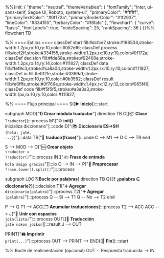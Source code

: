 %%{init: {
  "theme": "neutral",
  "themeVariables": {
    "fontFamily": "Inter, ui-sans-serif, Segoe UI, Roboto, system-ui",
    "primaryColor": "#ffffff",
    "primaryTextColor": "#0f172a",
    "primaryBorderColor": "#1f2937",
    "lineColor": "#334155",
    "tertiaryColor": "#f8fafc"
  },
  "flowchart": { "curve": "basis", "htmlLabels": true, "nodeSpacing": 25, "rankSpacing": 36 }
}}%%
flowchart TD

%% ==== Estilos ====
classDef start fill:#dcfce7,stroke:#166534,stroke-width:1.2px,rx:10,ry:10,color:#052e16;
classDef process fill:#eef2ff,stroke:#334155,stroke-width:1.2px,rx:10,ry:10,color:#0f172a;
classDef decision fill:#fde68a,stroke:#92400e,stroke-width:1.2px,rx:14,ry:14,color:#111827;
classDef data fill:#fef9c3,stroke:#ca8a04,stroke-width:1.2px,rx:10,ry:10,color:#111827;
classDef io fill:#e0f2fe,stroke:#0369a1,stroke-width:1.2px,rx:10,ry:10,color:#0b3552;
classDef result fill:#e6fffa,stroke:#0f766e,stroke-width:1.4px,rx:12,ry:12,color:#065f46;
classDef code fill:#f5f5f5,stroke:#a3a3a3,stroke-width:1px,rx:10,ry:10,color:#111827;

%% ==== Flujo principal ====
S([▶️ <b>Inicio</b>]):::start

subgraph MOD["<b>1) Crear módulo traductor</b>"]
  direction TB
  C[[📦 <b>Clase</b> <code>Traductor</code>]]:::process
  M1["⚙️ <b>__init__()</b><br/>inicializa diccionario"]:::code
  D["(📚 <b>Diccionario ES→SH</b><br/><code>{hola: jaté, ...}</code>)"]:::data
  TR["🧩 <b>traducir(frase)</b>"]:::code
  C --> M1 --> D
  C --> TR
end

S --> MOD --> O["🆕 <b>Crear objeto</b><br/><code>traductor = Traductor()</code>"]:::process
IN[["✍️ <b>Frase de entrada</b><br/><code>hola amigo gracias</code>"]]:::io
O --> IN --> P["🧹 <b>Preprocesar</b><br/><code>frase.lower().split()</code>"]:::process

subgraph LOOP[<b>Bucle por palabras</b>]
  direction TB
  Q{{❓ <b>¿palabra ∈ diccionario?</b>}}:::decision
  T1["➕ <b>Agregar</b><br/><code>diccionario[palabra]</code>"]:::process
  T2["➕ <b>Agregar</b><br/><code>[palabra]</code>"]:::process
  Q -- Sí --> T1
  Q -- No --> T2
end

P --> Q
T1 --> ACC[🗂️ <b>Acumular traducciones</b>]:::process
T2 --> ACC
ACC --> J["🔗 <b>Unir con espacios</b><br/><code>join(lista)</code>"]:::process
OUT[[📝 <b>Traducción</b><br/><code>jaté nokon joikon</code>]]:::result
J --> OUT

PRINT["🖨️ <b>Imprimir</b><br/><code>print(...)</code>"]:::process
OUT --> PRINT --> END([🏁 <b>Fin</b>]):::start

%% Bucle de realimentación (opcional)
OUT -. Respuesta traducida .-> IN
